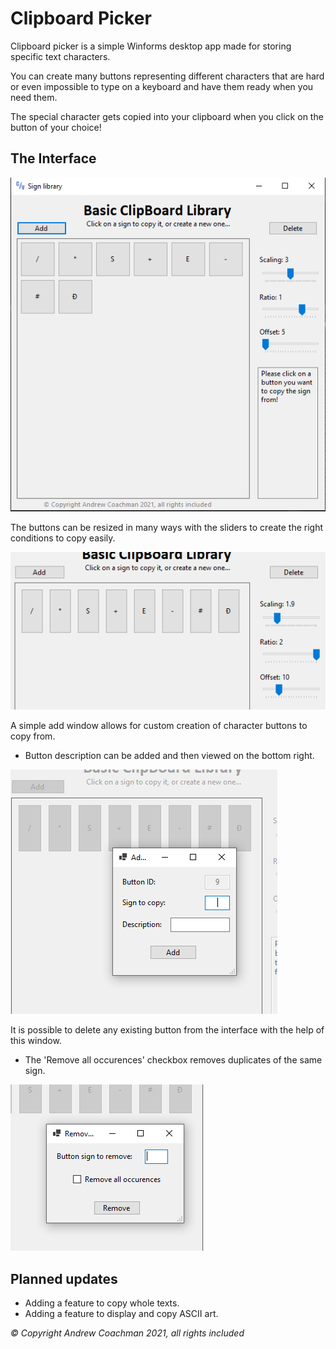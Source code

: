 # Clipboard Picker
Clipboard picker is a simple Winforms desktop app made for storing specific text characters.

You can create many buttons representing different characters that are hard or even impossible to type on a keyboard and have them ready when you need them. 

The special character gets copied into your clipboard when you click on the button of your choice!

## The Interface

![image](image1.png)

The buttons can be resized in many ways with the sliders to create the right conditions to copy easily.


![image](image5.png)

A simple add window allows for custom creation of character buttons to copy from.
- Button description can be added and then viewed on the bottom right.

![image](image8.png)

It is possible to delete any existing button from the interface with the help of this window.
- The 'Remove all occurences' checkbox removes duplicates of the same sign.

![image](image12.png)

## Planned updates
- Adding a feature to copy whole texts.
- Adding a feature to display and copy ASCII art.

*© Copyright Andrew Coachman 2021, all rights included*